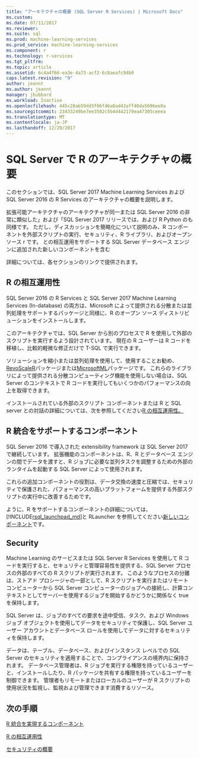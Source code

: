 ```yaml
---
title: "アーキテクチャの概要 (SQL Server R Services) | Microsoft Docs"
ms.custom: 
ms.date: 07/11/2017
ms.reviewer: 
ms.suite: sql
ms.prod: machine-learning-services
ms.prod_service: machine-learning-services
ms.component: r
ms.technology: r-services
ms.tgt_pltfrm: 
ms.topic: article
ms.assetid: 6c4a4f66-ea3e-4a73-acf2-6c8aeafc94b0
caps.latest.revision: "9"
author: jeannt
ms.author: jeannt
manager: jhubbard
ms.workload: Inactive
ms.openlocfilehash: 445c28ab59dd3f66f46a0ad43aff40da5696ee0a
ms.sourcegitcommit: 23433249be7ee3502c5b4d442179ea47305ceeea
ms.translationtype: MT
ms.contentlocale: ja-JP
ms.lasthandoff: 12/20/2017
---
```

# <a name="architecture-overview-for-r-in-sql-server"></a>SQL Server で R のアーキテクチャの概要

このセクションでは、SQL Server 2017 Machine Learning Services および SQL Server 2016 の R Services のアーキテクチャの概要を説明します。

拡張可能アーキテクチャのアーキテクチャが同一または SQL Server 2016 の非常に類似した」および「SQL Server 2017 リリースでは、および R Python のも同様です。 ただし、ディスカッションを簡略化について説明のみ、R コンポーネントを外部スクリプトの実行、セキュリティ、R ライブラリ、およびオープン ソース r です。 との相互運用をサポートする SQL Server データベース エンジンに追加された新しいコンポーネントを含む

詳細については、各セクションのリンクで提供されます。

## <a name="r-interoperability"></a>R の相互運用性

SQL Server 2016 の R Services と SQL Server 2017 Machine Learning Services (In-database) の両方は、Microsoft によって提供される分散または並列処理をサポートするパッケージと同様に、R のオープン ソース ディストリビューションをインストールします。

このアーキテクチャでは、SQL Server から別のプロセスで R を使用して外部のスクリプトを実行するよう設計されています。 現在の R ユーザーは R コードを移植し、比較的軽微な修正だけで T-SQL で実行できます。

ソリューションを縮小または並列処理を使用して、使用することお勧め、 [RevoScaleR](https://docs.microsoft.com/r-server/r-reference/revoscaler/revoscaler)パッケージまたは[MicrosoftML](https://docs.microsoft.com/r-server/r-reference/microsoftml/microsoftml-package)パッケージです。 これらのライブラリによって提供される分散コンピューティング機能を使用しない場合は、SQL Server のコンテキストで R コードを実行してもいくつかのパフォーマンスの向上を取得できます。

インストールされている外部のスクリプト コンポーネントまたは R と SQL server との対話の詳細については、次を参照してください[R の相互運用性。](../../advanced-analytics/r/r-interoperability-in-sql-server.md)

## <a name="components-to-support-r-integration"></a>R 統合をサポートするコンポーネント

SQL Server 2016 で導入された extensibility framework は SQL Server 2017 で継続しています。 拡張機能のコンポーネントは、R、R とデータベース エンジンの間でデータを渡すと、R ジョブに必要な並列タスクを調整するための外部のランタイムを起動する SQL Server によって使用されます。

これらの追加コンポーネントの役割は、データ交換の速度と圧縮では、セキュリティで保護された、パフォーマンスの高いプラットフォームを提供する外部スクリプトの実行中に改善するためです。

ように、R をサポートするコンポーネントの詳細については、[!INCLUDE[rsql_launchpad_md](../../includes/rsql-launchpad-md.md)]と RLauncher を参照してください[新しいコンポーネント](../../advanced-analytics/r/new-components-in-sql-server-to-support-r.md)です。

## <a name="security"></a>Security

Machine Learning のサービスまたは SQL Server R Services を使用して R コードを実行すると、セキュリティと管理容易性を提供する、SQL Server プロセスの外部のすべての R スクリプトが実行されます。 このようなプロセスの分離は、ストアド プロシージャの一部として、R スクリプトを実行またはリモート コンピューターから SQL Server コンピューターのジョブへの接続し、計算コンテキストとしてサーバーを使用するジョブを開始するかどうかに関係なく true を保持します。

SQL Server は、ジョブのすべての要求を途中受信、タスク、および Windows ジョブ オブジェクトを使用してデータをセキュリティで保護し、SQL Server ユーザー アカウントとデータベース ロールを使用してデータに対するセキュリティを保持します。

データは、テーブル、データベース、およびインスタンス レベルでの SQL Server のセキュリティを適用することで、コンプライアンスの境界内に保持されます。 データベース管理者は、R ジョブを実行する権限を持っているユーザーと、インストールしたり、R パッケージを共有する権限を持っているユーザーを制御できます。 管理者もリモートまたはローカルのユーザーが R スクリプトの使用状況を監視し、監視および管理できます消費するリソース。

## <a name="next-steps"></a>次の手順

[R 統合を実現するコンポーネント](new-components-in-sql-server-to-support-r.md)

[R の相互運用性](r-interoperability-in-sql-server.md)

[セキュリティの概要](security-overview-sql-server-r.md)
